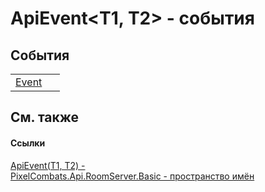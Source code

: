 # ApiEvent&lt;T1, T2&gt; - события




## События
<table>
<tr>
<td><a href="66fb280c-17a8-cc17-0bff-7ea6f77470b0">Event</a></td>
<td> </td></tr>
</table>

## См. также


#### Ссылки
<a href="2c6ab617-976d-ae51-82f2-7621fc7e18d9">ApiEvent(T1, T2) - </a>  
<a href="299769b5-0515-f682-c4bd-afa5af18175d">PixelCombats.Api.RoomServer.Basic - пространство имён</a>  
